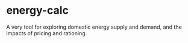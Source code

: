 # energy-calc
A very tool for exploring domestic energy supply and demand, and the impacts of pricing and rationing.
